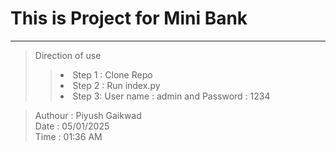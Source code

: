 # This is Project for Mini Bank
---------------------------------

> Direction of use
> > <li>Step 1 : Clone Repo</li>  
> > <li>Step 2 : Run index.py </li>
>> <li>Step 3: User name : admin and Password : 1234</li>

> Authour : Piyush Gaikwad<br>
> Date : 05/01/2025<br>
> Time : 01:36 AM<br>
